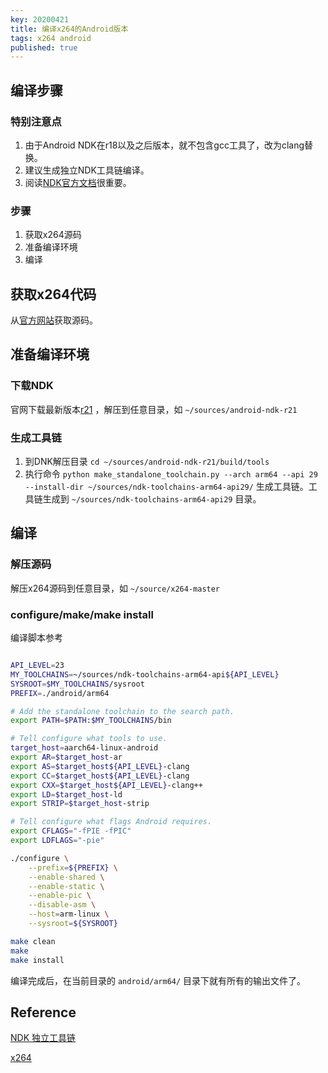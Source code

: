 ```yaml
---
key: 20200421
title: 编译x264的Android版本
tags: x264 android
published: true
---
```


<!--more-->

## 编译步骤

### 特别注意点

1. 由于Android NDK在r18以及之后版本，就不包含gcc工具了，改为clang替换。
2. 建议生成独立NDK工具链编译。
3. 阅读[NDK官方文档]((https://developer.android.com/ndk/guides/standalone_toolchain?hl=zh-cn))很重要。

### 步骤

1. 获取x264源码
2. 准备编译环境
3. 编译

## 获取x264代码

从[官方网站](http://www.videolan.org/developers/x264.html)获取源码。

## 准备编译环境

### 下载NDK

官网下载最新版本[r21](https://dl.google.com/android/repository/android-ndk-r21-linux-x86_64.zip) ，解压到任意目录，如 ```~/sources/android-ndk-r21```

### 生成工具链

1. 到DNK解压目录 ```cd ~/sources/android-ndk-r21/build/tools```
2. 执行命令 ```python make_standalone_toolchain.py --arch arm64 --api 29 --install-dir ~/sources/ndk-toolchains-arm64-api29/``` 生成工具链。工具链生成到 ```~/sources/ndk-toolchains-arm64-api29``` 目录。

## 编译

### 解压源码

解压x264源码到任意目录，如 ```~/source/x264-master```

### configure/make/make install

编译脚本参考

```bash

API_LEVEL=23
MY_TOOLCHAINS=~/sources/ndk-toolchains-arm64-api${API_LEVEL}
SYSROOT=$MY_TOOLCHAINS/sysroot
PREFIX=./android/arm64

# Add the standalone toolchain to the search path.
export PATH=$PATH:$MY_TOOLCHAINS/bin

# Tell configure what tools to use.
target_host=aarch64-linux-android
export AR=$target_host-ar
export AS=$target_host${API_LEVEL}-clang
export CC=$target_host${API_LEVEL}-clang
export CXX=$target_host${API_LEVEL}-clang++
export LD=$target_host-ld
export STRIP=$target_host-strip

# Tell configure what flags Android requires.
export CFLAGS="-fPIE -fPIC"
export LDFLAGS="-pie"

./configure \
    --prefix=${PREFIX} \
    --enable-shared \
    --enable-static \
    --enable-pic \
    --disable-asm \
    --host=arm-linux \
    --sysroot=${SYSROOT}

make clean
make
make install

```

编译完成后，在当前目录的 ```android/arm64/``` 目录下就有所有的输出文件了。

## Reference

[NDK 独立工具链](https://developer.android.com/ndk/guides/standalone_toolchain?hl=zh-cn)

[x264](http://www.videolan.org/developers/x264.html)